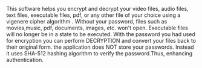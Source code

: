 This software helps you encrypt and decrypt your video files, audio files, text files, executable files, pdf, or any other file of your choice using a vigenere cipher algorithm . Without your password, files such as movies,music, pdf, documents, images, etc. won't open. Executable files will no longer be in a state to be executed. With the password you had used for encryption you can perform DECRYPTION and convert your files back to their original form. the application does NOT store your passwords. Instead it uses SHA-512 hashing algorithm to verify the password.Thus, enhancing authentication.
